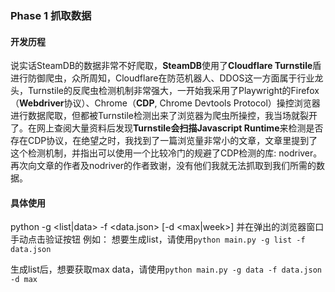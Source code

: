 ### Phase 1 抓取数据
#### 开发历程
说实话SteamDB的数据非常不好爬取，**SteamDB**使用了**Cloudflare Turnstile**盾进行防御爬虫，众所周知，Cloudflare在防范机器人、DDOS这一方面属于行业龙头，Turnstile的反爬虫检测机制非常强大，一开始我采用了Playwright的Firefox（**Webdriver**协议）、Chrome（**CDP**, Chrome Devtools Protocol）操控浏览器进行数据爬取，但都被Turnstile检测出来了浏览器为爬虫所操控，我当场就裂开了。在网上查阅大量资料后发现**Turnstile会扫描Javascript Runtime**来检测是否存在CDP协议，在绝望之时，我找到了一篇浏览量非常小的文章，文章里提到了这个检测机制，并指出可以使用一个比较冷门的规避了CDP检测的库: nodriver。再次向文章的作者及nodriver的作者致谢，没有他们我就无法抓取到我们所需的数据。
#### 具体使用
python -g <list|data> -f <data.json> [-d <max|week>]
并在弹出的浏览器窗口手动点击验证按钮
例如：
想要生成list，请使用`python main.py -g list -f data.json`

生成list后，想要获取max data，请使用`python main.py -g data -f data.json -d max`
